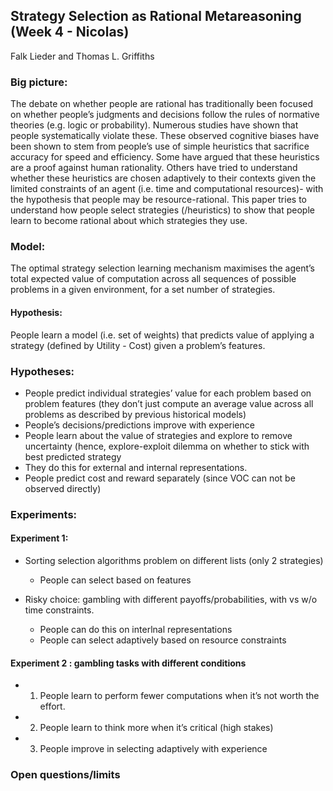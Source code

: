 
## Strategy Selection as Rational Metareasoning			(Week 4 - Nicolas)
Falk Lieder and Thomas L. Griffiths

### Big picture:				
The debate on whether people are rational has traditionally been focused on whether people’s judgments and decisions follow the rules of normative theories (e.g. logic or probability). Numerous studies have shown that people systematically violate these. These observed cognitive biases have been shown to stem from people’s use of simple heuristics that sacrifice accuracy for speed and efficiency. Some have argued that these heuristics are a proof against human rationality. Others have tried to understand whether these heuristics are chosen adaptively to their contexts given the limited constraints of an agent (i.e. time and computational resources)- with the hypothesis that people may be resource-rational. This paper tries to understand how people select strategies (/heuristics) to show that people learn to become rational about which strategies they use.

### Model:
The optimal strategy selection learning mechanism maximises the agent’s total expected value of computation across all sequences of possible problems in a given environment, for a set number of strategies.
#### Hypothesis: 
People learn a model (i.e. set of weights) that predicts value of applying a strategy (defined by Utility - Cost) given a problem’s features. 

### Hypotheses: 
- People predict individual strategies’ value for each problem based on problem features (they don’t  just compute an average value across all problems as described by  previous historical models)  
- People’s decisions/predictions improve with experience 
- People learn about the value of strategies and explore to remove uncertainty (hence, explore-exploit dilemma on whether to stick with best predicted strategy 
- They do this for external and internal representations.
- People predict cost and reward separately (since VOC can not be observed directly)

### Experiments:

#### Experiment 1:
- Sorting selection algorithms problem on different lists  (only 2 strategies)
  - People can select based on features
  
- Risky choice: gambling with different payoffs/probabilities, with vs w/o time constraints.
  - People can do this on interlnal representations
  - People can select adaptively based on resource constraints	

#### Experiment 2 : gambling tasks with different conditions
  - 1) People learn to perform fewer computations when it’s not worth the effort. 
  - 2) People learn to think more when it’s critical (high stakes)
  - 3) People improve in selecting adaptively with experience


### Open questions/limits

